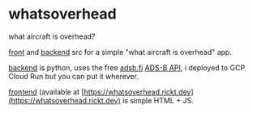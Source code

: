 # whatsoverhead
what aircraft is overhead?

[front](https://github.com/rickt/whatsoverhead/tree/main/frontend) and [backend](https://github.com/rickt/whatsoverhead/tree/main/backend) src for a simple "what aircraft is overhead" app.

[backend](https://github.com/rickt/whatsoverhead/tree/main/backend) is python, uses the free [adsb.fi](https://adsb.fi) [ADS-B API](https://github.com/adsbfi/opendata/blob/main/README.md), i deployed to GCP Cloud Run but you can put it wherever. 

[frontend](https://github.com/rickt/whatsoverhead/tree/main/frontend) (available at [https://whatsoverhead.rickt.dev](https://whatsoverhead.rickt.dev) is simple HTML + JS.

